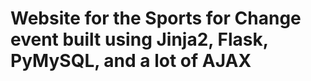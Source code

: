 <h1>Website for the Sports for Change event built using Jinja2, Flask, PyMySQL, and a lot of AJAX</h1>